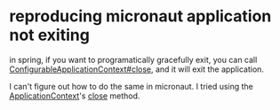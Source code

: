 # reproducing micronaut application not exiting

in spring, if you want to programatically gracefully exit, you can call [ConfigurableApplicationContext#close][springclose], and it will exit the application.

I can't figure out how to do the same in micronaut. I tried using the [ApplicationContext][mnac]'s [close][mnclose] method.

[springclose]: https://docs.spring.io/spring-framework/docs/current/javadoc-api/org/springframework/context/ConfigurableApplicationContext.html#close()

[mnac]: https://docs.micronaut.io/3.7.4/api/io/micronaut/context/ApplicationContext.html#stop--
[mnclose]: https://docs.micronaut.io/3.7.4/api/io/micronaut/context/LifeCycle.html#close--
